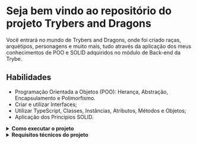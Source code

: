 # Seja bem vindo ao repositório do projeto Trybers and Dragons

Você entrará no mundo de Trybers and Dragons, onde foi criado raças, arquétipos, personagens e muito mais, tudo através da aplicação dos meus conhecimentos de POO e SOLID adquiridos no módulo de Back-end da Trybe.

## Habilidades
- Programação Orientada a Objetos (POO): Herança, Abstração, Encapsulamento e Polimorfismo.
- Criar e utilizar Interfaces;
- Utilizar TypeScript, Classes, Instâncias, Atributos, Métodos e Objetos;
- Aplicação dos Principios SOLID.


<details>
<summary><strong>Como executar o projeto</strong></summary>

  1. Clone o Projeto
  
    `git clone git@github.com:nobregasylvio/Projeto-Trybers-and-Dragons.git`
  
  2. Caso tenha o docker instalado em sua máquina, rode o comando a seguir, caso não tiver e queira rodar o projeto localmente, pule esse passo.
  
    `docker-compose up -d && docker exec -it trybers_and_dragons bash`
  
  3. Instale as dependencias do projeto com o comando
  
    `npm install`
  
  
</details>

<details>
<summary><strong>Requisitos técnicos do projeto</strong></summary>

  1. Crie a classe Race.

  2. Crie classes que herdam de Race.

  3. Crie a interface Energy.

  4. Crie a classe Archetype.

  5. Crie classes que herdam de Archetype.

  6. Crie a interface Fighter.

  7. Crie a classe Character.

  8. Crie a interface SimpleFighter.

  9. Crie a classe Monster.

  10. Crie a classe PVP.
  
  <strong>Requisitos Bônus</strong>
  
  11. Crie a classe PVE.

  12. Crie a classe Dragon.

  13. Crie objetos no arquivo index.
  
</details>
